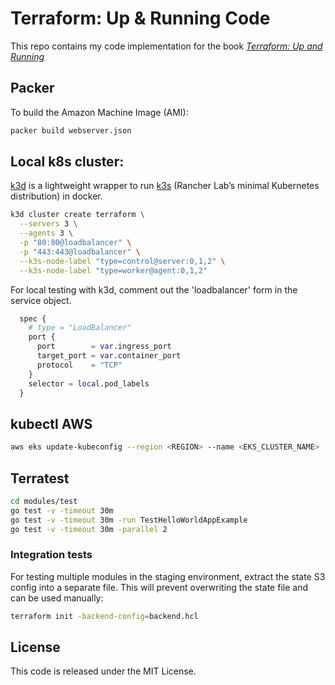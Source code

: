 # Terraform: Up & Running Code

This repo contains my code implementation for the book *[Terraform: Up and Running](http://www.terraformupandrunning.com)* 

## Packer

To build the Amazon Machine Image (AMI):

```bash
packer build webserver.json
```

## Local k8s cluster:
[k3d](https://k3d.io/v5.6.3/usage/configfile/) is a lightweight wrapper to run [k3s](https://k3s.io/) (Rancher Lab’s minimal Kubernetes distribution) in docker.

```bash
k3d cluster create terraform \
  --servers 3 \
  --agents 3 \
  -p "80:80@loadbalancer" \
  -p "443:443@loadbalancer" \
  --k3s-node-label "type=control@server:0,1,2" \
  --k3s-node-label "type=worker@agent:0,1,2"
```

For local testing with k3d, comment out the 'loadbalancer' form in the service object.

```terraform
  spec {
    # type = "LoadBalancer"
    port {
      port        = var.ingress_port
      target_port = var.container_port
      protocol    = "TCP"
    }
    selector = local.pod_labels
  }
```

## kubectl AWS

```bash
aws eks update-kubeconfig --region <REGION> --name <EKS_CLUSTER_NAME>
```

## Terratest

```bash
cd modules/test
go test -v -timeout 30m
go test -v -timeout 30m -run TestHelloWorldAppExample
go test -v -timeout 30m -parallel 2
```

### Integration tests

For testing multiple modules in the staging environment, extract the state S3 config into a separate file.
This will prevent overwriting the state file and can be used manually:

```bash
terraform init -backend-config=backend.hcl
```

## License

This code is released under the MIT License.
